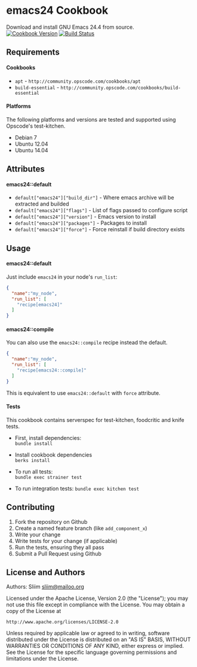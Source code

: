 emacs24 Cookbook
================
Download and install GNU Emacs 24.4 from source.  
[![Cookbook Version](https://img.shields.io/cookbook/v/emacs24.svg)](https://community.opscode.com/cookbooks/emacs24) [![Build Status](https://travis-ci.org/sliim-cookbooks/emacs24.svg?branch=master)](https://travis-ci.org/sliim-cookbooks/emacs24) 

Requirements
------------
#### Cookbooks
- `apt` - `http://community.opscode.com/cookbooks/apt`
- `build-essential` - `http://community.opscode.com/cookbooks/build-essential`

#### Platforms
The following platforms and versions are tested and supported using Opscode's test-kitchen.
- Debian 7
- Ubuntu 12.04
- Ubuntu 14.04

Attributes
----------
#### emacs24::default
* `default["emacs24"]["build_dir"]` - Where emacs archive will be extracted and builded
* `default["emacs24"]["flags"]` - List of flags passed to configure script
* `default["emacs24"]["version"]` - Emacs version to install
* `default["emacs24"]["packages"]` - Packages to install
* `default["emacs24"]["force"]` - Force reinstall if build directory exists

Usage
-----
#### emacs24::default
Just include `emacs24` in your node's `run_list`:

```json
{
  "name":"my_node",
  "run_list": [
    "recipe[emacs24]"
  ]
}
```

#### emacs24::compile
You can also use the `emacs24::compile` recipe instead the default.

```json
{
  "name":"my_node",
  "run_list": [
    "recipe[emacs24::compile]"
  ]
}
```
This is equivalent to use `emacs24::default` with `force` attribute.

#### Tests
This cookbook contains serverspec for test-kitchen, foodcritic and knife tests.

- First, install dependencies:  
`bundle install`  

- Install cookbook dependencies  
`berks install`

- To run all tests:  
`bundle exec strainer test`

- To run integration tests:
`bundle exec kitchen test`

Contributing
------------
1. Fork the repository on Github
2. Create a named feature branch (like `add_component_x`)
3. Write your change
4. Write tests for your change (if applicable)
5. Run the tests, ensuring they all pass
6. Submit a Pull Request using Github

License and Authors
-------------------
Authors: Sliim <sliim@mailoo.org> 

Licensed under the Apache License, Version 2.0 (the "License"); you may not use this file except in compliance with the License. You may obtain a copy of the License at

    http://www.apache.org/licenses/LICENSE-2.0

Unless required by applicable law or agreed to in writing, software distributed under the License is distributed on an "AS IS" BASIS, WITHOUT WARRANTIES OR CONDITIONS OF ANY KIND, either express or implied. See the License for the specific language governing permissions and limitations under the License.
